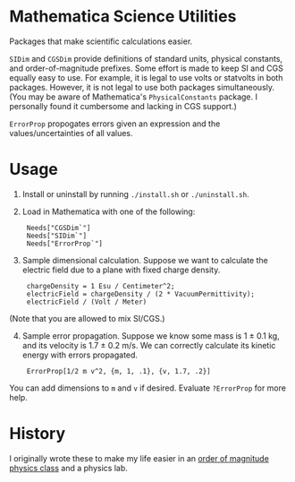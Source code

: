 Mathematica Science Utilities
=============================
Packages that make scientific calculations easier.

`SIDim` and `CGSDim` provide definitions of standard units, physical constants, and order-of-magnitude prefixes. Some effort is made to keep SI and CGS equally easy to use. For example, it is legal to use volts or statvolts in both packages. However, it is not legal to use both packages simultaneously. (You may be aware of Mathematica's `PhysicalConstants` package. I personally found it cumbersome and lacking in CGS support.)

`ErrorProp` propogates errors given an expression and the values/uncertainties of all values.

Usage
=====
1. Install or uninstall by running `./install.sh` or `./uninstall.sh`.
2. Load in Mathematica with one of the following:

        Needs["CGSDim`"]
        Needs["SIDim`"]
        Needs["ErrorProp`"]

3. Sample dimensional calculation. Suppose we want to calculate the electric field due to a plane with fixed charge density.

        chargeDensity = 1 Esu / Centimeter^2;
        electricField = chargeDensity / (2 * VacuumPermittivity);
        electricField / (Volt / Meter)
(Note that you are allowed to mix SI/CGS.)

4. Sample error propagation. Suppose we know some mass is 1 ± 0.1 kg, and its velocity is 1.7 ± 0.2 m/s. We can correctly calculate its kinetic energy with errors propagated.

        ErrorProp[1/2 m v^2, {m, 1, .1}, {v, 1.7, .2}]
You can add dimensions to `m` and `v` if desired. Evaluate `?ErrorProp` for more help.

History
=======
I originally wrote these to make my life easier in an [order of magnitude physics class](https://www.its.caltech.edu/~oom/) and a physics lab.
